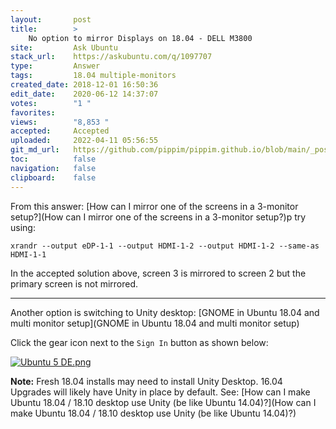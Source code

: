 ```yaml
---
layout:       post
title:        >
    No option to mirror Displays on 18.04 - DELL M3800
site:         Ask Ubuntu
stack_url:    https://askubuntu.com/q/1097707
type:         Answer
tags:         18.04 multiple-monitors
created_date: 2018-12-01 16:50:36
edit_date:    2020-06-12 14:37:07
votes:        "1 "
favorites:    
views:        "8,853 "
accepted:     Accepted
uploaded:     2022-04-11 05:56:55
git_md_url:   https://github.com/pippim/pippim.github.io/blob/main/_posts/2018/2018-12-01-No-option-to-mirror-Displays-on-18.04-DELL-M3800.md
toc:          false
navigation:   false
clipboard:    false
---
```


From this answer: [How can I mirror one of the screens in a 3-monitor setup?](How can I mirror one of the screens in a 3-monitor setup?)p try using:

``` 
xrandr --output eDP-1-1 --output HDMI-1-2 --output HDMI-1-2 --same-as HDMI-1-1
```

In the accepted solution above, screen 3 is mirrored to screen 2 but the primary screen is not mirrored.


----------


Another option is switching to Unity desktop: [GNOME in Ubuntu 18.04 and multi monitor setup](GNOME in Ubuntu 18.04 and multi monitor setup)

Click the gear icon next to the `Sign In` button as shown below:

[![Ubuntu 5 DE.png][1]][1]

**Note:** Fresh 18.04 installs may need to install Unity Desktop. 16.04 Upgrades will likely have Unity in place by default. See: [How can I make Ubuntu 18.04 / 18.10 desktop use Unity (be like Ubuntu 14.04)?](How can I make Ubuntu 18.04 / 18.10 desktop use Unity (be like Ubuntu 14.04)?)

  [1]: https://i.stack.imgur.com/MoxHd.jpg
